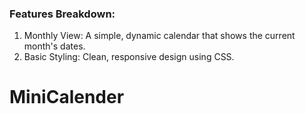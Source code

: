 ### Features Breakdown:
1. Monthly View: A simple, dynamic calendar that shows the current month's dates.
2. Basic Styling: Clean, responsive design using CSS.
# MiniCalender
